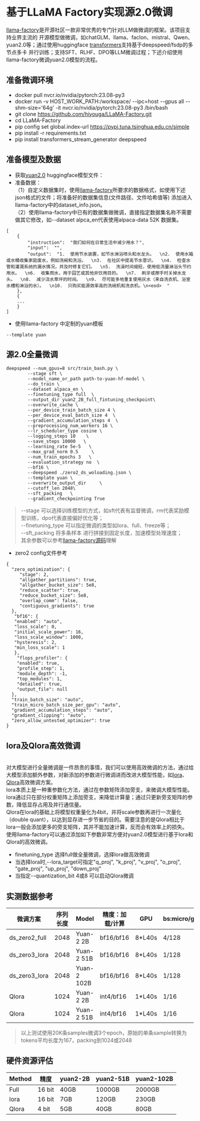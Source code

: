 # 基于LLaMA Factory实现源2.0微调

[llama-factory](https://github.com/hiyouga/LLaMA-Factory)是开源社区一款非常优秀的专门针对LLM做微调的框架。该项目支持业界主流的
开源模型做微调，如chatGLM、llama、faclon、mistral、Qwen、yuan2.0等；通过使用huggingface [transformers](https://github.com/huggingface/transformers)支持基于deepspeed/fsdp的多节点多卡
并行训练；支持SFT、RLHF、DPO等LLM微调过程；下述介绍使用llama-factory微调yuan2.0模型的流程。

## 准备微调环境

- docker pull nvcr.io/nvidia/pytorch:23.08-py3
- docker run -v HOST_WORK_PATH:/workspace/ --ipc=host  --gpus all  --shm-size='64g' -it  nvcr.io/nvidia/pytorch:23.08-py3 /bin/bash
- git  clone  https://github.com/hiyouga/LLaMA-Factory.git  
- cd  LLaMA-Factory
- pip  config  set  global.index-url  https://pypi.tuna.tsinghua.edu.cn/simple
- pip  install  -r  requirements.txt  
- pip  install  transformers_stream_generator  deepspeed 

## 准备模型及数据
- 获取[yuan2.0](https://github.com/IEIT-Yuan/Yuan-2.0?tab=readme-ov-file#%E6%A8%A1%E5%9E%8B)  huggingface模型文件： 
- 准备数据：<br />（1）自定义数据集时，使用[llama-factory](https://github.com/hiyouga/LLaMA-Factory/blob/main/data/README_zh.md)所要求的数据格式，如使用下述json格式的文件；将准备好的数据集信息(文件路径、文件哈希值等)
添加进入llama-factory中的dataset_info.json。<br />（2）使用llama-factory中已有的数据集做微调，直接指定数据集名称不需要做其它修改，如--dataset alpca_en代表使用alpaca-data 52K 数据集。
```
[
    {
        "instruction":  "我们如何在日常生活中减少用水？",
        "input":  "",
        "output":  "1.  使用节水装置，如节水淋浴喷头和水龙头。  \n2.  使用水箱或水桶收集家庭废水，例如洗碗和洗浴。  \n3.  在社区中提高节水意识。  \n4.  检查水管和灌溉系统的漏水情况，并及时修复它们。  \n5.  洗澡时间缩短，使用低流量淋浴头节约用水。  \n6.  收集雨水，用于园艺或其他非饮用目的。  \n7.  刷牙或擦手时关掉水龙头。  \n8.  减少浇水草坪的时间。  \n9.  尽可能多地重复使用灰水（来自洗衣机、浴室水槽和淋浴的水）。  \n10.  只购买能源效率高的洗碗机和洗衣机。\n<eod>  "
    },
    {
	...
	}
]
```
- 使用llama-factory 中定制的yuan模板

```
--template yuan
```
## 源2.0全量微调
```
deepspeed --num_gpus=8 src/train_bash.py \
        --stage sft \
        --model_name_or_path path-to-yuan-hf-model \
        --do_train \
        --dataset alpaca_en \
        --finetuning_type full  \
        --output_dir yuan2_2B_full_fintuning_checkpoint\
        --overwrite_cache \
        --per_device_train_batch_size 4 \
        --per_device_eval_batch_size 4  \
        --gradient_accumulation_steps 4  \
        --preprocessing_num_workers 16 \
        --lr_scheduler_type cosine \
        --logging_steps 10    \
        --save_steps 10000   \
        --learning_rate 5e-5   \
        --max_grad_norm 0.5     \
        --num_train_epochs 3   \
        --evaluation_strategy no  \
        --bf16 \
        --deepspeed ./zero2_ds_woloading.json \
        --template yuan \
        --overwrite_output_dir     \
        --cutoff_len 2048\
        --sft_packing   \
        --gradient_checkpointing True 
```
 
> --stage 可以选择训练模型的方式，如sft代表有监督微调，rm代表奖励模型训练，dpo代表直接偏好优化等；<br />--finetuning_type 可以指定微调的类型如lora、full、freeze等；<br />--sft_packing  将多条样本
进行拼接到固定长度，加速模型处理速度；<br />其余参数可以参考[llama-factory源码](https://github.com/hiyouga/LLaMA-Factory/tree/main/src/llmtuner/hparams)理解
- zero2 config文件参考
```
{
  "zero_optimization": {
     "stage": 2,
     "allgather_partitions": true,
     "allgather_bucket_size": 5e8,
     "reduce_scatter": true,
     "reduce_bucket_size": 5e8,
     "overlap_comm": false,
     "contiguous_gradients": true
  },
   "bf16": {
   "enabled": "auto",
   "loss_scale": 0,
   "initial_scale_power": 16,
   "loss_scale_window": 1000,
   "hysteresis": 2,
   "min_loss_scale": 1
   },
    "flops_profiler": {
    "enabled": true,
    "profile_step": 1,
    "module_depth": -1,
    "top_modules": 1,
    "detailed": true,
    "output_file": null
  },
  "train_batch_size": "auto",
  "train_micro_batch_size_per_gpu": "auto",
  "gradient_accumulation_steps": "auto",
  "gradient_clipping": "auto",
  "zero_allow_untested_optimizer": true
}
```

## lora及Qlora高效微调
<br />对大模型进行全量微调是一件昂贵的事情，我们可以使用高效微调的方法，通过给大模型添加额外参数，对新添加的参数进行微调进而改进大模型性能，如[lora](https://arxiv.org/abs/2106.09685)、[Qlora](https://arxiv.org/abs/2305.14314)高效微调方案。
<br />lora本质上是一种重参数化方法，通过在参数矩阵添加旁支，来微调大模型性能。lora通过只在部分权重矩阵上添加旁支，来降低计算量；通过只更新旁支矩阵的参数，降低显存占用及并行通信量。
<br />Qlora在lora的基础上将模型权重量化为4bit，并将scale参数再进行一次量化（double quant），以达到显存进一步节省的目的。需要注意的是Qlora相比于lora一般会添加更多的旁支矩阵，其并不能加速计算，反而会有效率上的损失。
<br />使用llama-factory可以通过添加如下参数非常方便对yuan2.0模型进行基于lora和Qlora的高效微调。
- finetuning_type  选择full做全量微调，选择lora做高效微调
- 当选择lora时,--lora_target可指定"q_proj",  "k_proj",  "v_proj",  "o_proj",  "gate_proj", "up_proj",  "down_proj"
- 当指定--quantization_bit  4或8 可以启动Qlora微调


## 实测数据参考
| 微调方案     |     序列长度      |    Model       |  精度：加载/计算    |   GPU | bs:micro/global |显存占用(1*GPU)|微调耗时                 |
| ------------| ----------------- | -------------  | ------------------ | ------|---------------- | ------ | ----------------------------- |
|  ds_zero2_full| 2048            |  Yuan-2 2B     | bf16/bf16          | 8*L40s| 4/128           |19G     |0.15h                          |
|  ds_zero3_lora| 2048            |  Yuan-2 51B    | bf16/bf16          | 8*L40s| 1/128           |34G     |3.54h                          |
|  ds_zero3_lora| 2048            |  Yuan-2 102B   | bf16/bf16          | 8*L40s| 1/128           |47G     |7h                             |
|  Qlora        | 1024            |  Yuan-2 2B     | int4/bf16          | 1*L40s| 1/16            |4.5G    |1h                             |
|  Qlora        | 1024            |  Yuan-2 51B    | int4/bf16          | 1*L40s| 1/16            |40G     |22h                            |

>以上测试使用20K条samples微调3个epoch，原始的单条sample转换为tokens平均长度为167，packing到1024或2048

## 硬件资源评估
|Method |精度   |yuan2-2B |yuan2-51B  |yuan2-102B|
| ------| ----- |-------- | --------- | -------- |
|Full  |16 bit|40GB|1000GB|2000GB|
|lora  |16 bit|7GB|120GB |230GB  |
|Qlora |4 bit|5GB|40GB  |80GB   |
